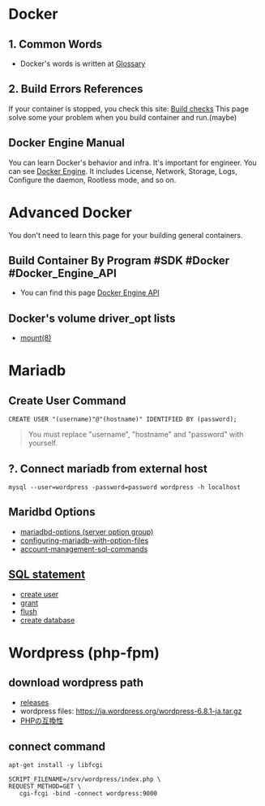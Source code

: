 

 # Docker
 ## 1. Common Words
 * Docker's words is written at [Glossary](https://docs.docker.com/reference/glossary/)

 ## 2. Build Errors References
 If your container is stopped, you check this site: [Build checks](https://docs.docker.com/reference/build-checks/)
 This page solve some your problem when you build container and run.(maybe)

 ## Docker Engine Manual
 You can learn Docker's behavior and infra.
 It's important for engineer.
 You can see [Docker Engine](https://docs.docker.com/engine/).
 It includes License, Network, Storage, Logs, Configure the daemon, Rootless mode, and so on.

 # Advanced Docker
 You don't need to learn this page for your building general containers.

 ## Build Container By Program #SDK #Docker #Docker_Engine_API
 * You can find this page [Docker Engine API](https://docs.docker.com/reference/api/engine/)

 ## Docker's volume driver_opt lists
 * [mount(8)](https://man7.org/linux/man-pages/man8/mount.8.html)

# Mariadb
 ## Create User Command
 ```
 CREATE USER "(username)"@"(hostname)" IDENTIFIED BY (password);
 ```
 > You must replace "username", "hostname" and "password" with yourself.

 ## ?. Connect mariadb from external host
 ```
 mysql --user=wordpress -password=password wordpress -h localhost
 ```

 ## Maridbd Options
 * [mariadbd-options (server option group)](https://mariadb.com/kb/en/mariadbd-options/)
 * [configuring-mariadb-with-option-files](https://mariadb.com/kb/en/configuring-mariadb-with-option-files/)
 * [account-management-sql-commands](https://mariadb.com/kb/en/account-management-sql-commands/)

 ## [SQL statement](https://mariadb.com/kb/en/sql-statements/)
 * [create user](https://mariadb.com/kb/en/create-user/)
 * [grant](https://mariadb.com/kb/en/grant/)
 * [flush](https://mariadb.com/kb/en/flush/)
 * [create database](https://mariadb.com/kb/en/create-database/)

 # Wordpress (php-fpm)

 ## download wordpress path
 * [releases](https://ja.wordpress.org/download/releases/)
 * wordpress files: https://ja.wordpress.org/wordpress-6.8.1-ja.tar.gz
 * [PHPの互換性](https://ja.wordpress.org/team/handbook/core/references/php-compatibility-and-wordpress-versions/)

 ## connect command
 ```
 apt-get install -y libfcgi
 ```
 ```
 SCRIPT_FILENAME=/srv/wordpress/index.php \
 REQUEST_METHOD=GET \
	cgi-fcgi -bind -connect wordpress:9000
 ```
